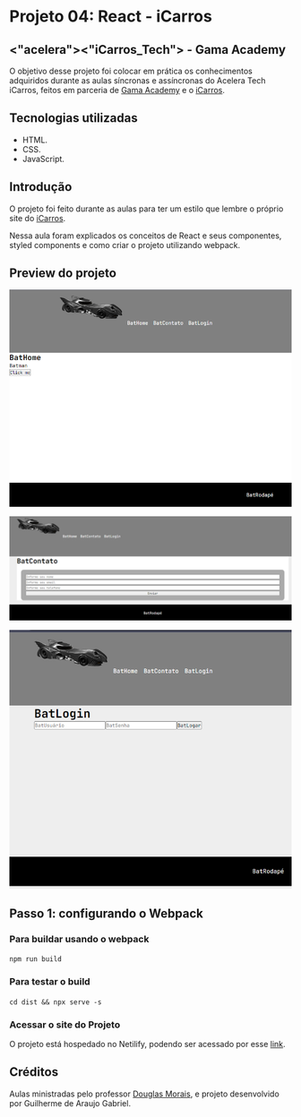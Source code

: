 # Projeto 04: React - iCarros

## <"acelera"><"iCarros_Tech"> - Gama Academy

O objetivo desse projeto foi colocar em prática os conhecimentos adquiridos durante as aulas síncronas e assíncronas do Acelera Tech iCarros, feitos em parceria de [Gama Academy](https://www.gama.academy/) e o [iCarros](https://www.icarros.com.br/principal/index.jsp).

## Tecnologias utilizadas

- HTML.
- CSS.
- JavaScript.

## Introdução

O projeto foi feito durante as aulas para ter um estilo que lembre o próprio site do [iCarros](https://www.icarros.com.br/principal/index.jsp).

Nessa aula foram explicados os conceitos de React e seus componentes, styled components e como criar o projeto utilizando webpack.

## Preview do projeto

![Preview do projeto 1](preview-1.png)

![Preview do projeto 2](preview-2.png)

![Preview do projeto 3](preview-3.png)

## Passo 1: configurando o Webpack

### Para buildar usando o webpack

`npm run build`

### Para testar o build

`cd dist && npx serve -s`

### Acessar o site do Projeto

O projeto está hospedado no Netilify, podendo ser acessado por esse [link](https://icarros-gama-exc04-react-guilherme-gabriel.netlify.app/).

## Créditos

Aulas ministradas pelo professor [Douglas Morais](https://github.com/mrdouglasmorais), e projeto desenvolvido por Guilherme de Araujo Gabriel.
